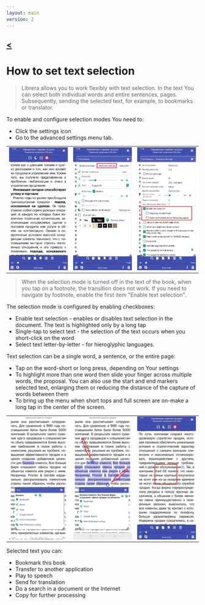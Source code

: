 ```yaml
---
layout: main
version: 2
---
```

[<](/wiki/faq/pt)
---

# How to set text selection

> Librera allows you to work flexibly with text selection. In the text You can select both individual words and entire sentences, pages. 
Subsequently, sending the selected text, for example, to bookmarks or translator.

To enable and configure selection modes You need to:
* Click the settings icon
* Go to the advanced settings menu tab.



||||
|-|-|-|
|![](1.jpg)|![](2.jpg)|![](3.jpg)|

> When the selection mode is turned off in the text of the book, when you tap on a footnote, the transition does not work. If you need to navigate by footnote, enable the first item "Enable text selection".


The selection mode is configured by enabling checkboxes:
* Enable text selection - enables or disables text selection in the document. The text is highlighted only by a long tap
* Single-tap to select text -  the selection of the text occurs when you short-click on the word
* Select text letter-by-letter - for hieroglyphic languages.

Text selection can be a single word, a sentence, or the entire page: 
* Tap on the word-short or long press, depending on Your settings
* To highlight more than one word then slide your finger across multiple words, the proposal. You can also use the start and end markers
selected text, enlarging them or reducing the distance of the capture of words between them
* To bring up the menu when short tops and full screen are on-make a long tap in the center of the screen.

||||
|-|-|-|
|![](4.jpg)|![](5.jpg)|![](6.jpg)|


Selected text you can:
* Bookmark this book
* Transfer to another application
* Play to speech
* Send for translation 
* Do a search in a document or the Internet
* Copy for further processing

